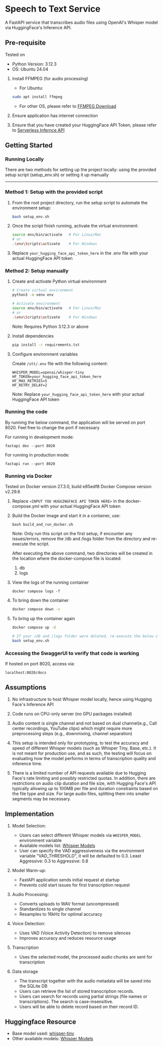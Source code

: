 # Speech to Text Service

A FastAPI service that transcribes audio files using OpenAI's Whisper model via HuggingFace's Inference API.

## Pre-requisite
Tested on 
-  Python Version: 3.12.3
-  OS: Ubuntu 24.04

1. Install FFMPEG (for audio processing)
    - For Ubuntu:
    ```bash
    sudo apt install ffmpeg
    ```
    - For other OS, please refer to [FFMPEG Download](https://www.ffmpeg.org/download.html)

2. Ensure application has internet connection

3. Ensure that you have created your HuggingFace API Token, please refer to [Serverless Infernce API](https://huggingface.co/docs/api-inference/en/index)


## Getting Started

### Running Locally
There are two methods for setting up the project locally: using the provided setup script (setup_env.sh) or setting it up manually

---

### Method 1: Setup with the provided script
   1. From the root project directory, run the setup script to automate the environment setup:
      ```bash
      bash setup_env.sh
      ```

   2. Once the script finish running, activate the virtual environment:
      ```bash
      source env/bin/activate   # For Linux/Mac
      # or
      .\env\Scripts\activate    # For Windows
      ```

   3. Replace `your_hugging_face_api_token_here` in the .env file with your actual HuggingFace API token

### Method 2: Setup manually

1. Create and activate Python virtual environment
   ```bash
   # Create virtual environment
   python3 -m venv env

   # Activate environment
   source env/bin/activate   # For Linux/Mac
   # or
   .\env\Scripts\activate    # For Windows
   ```
   Note: Requires Python 3.12.3 or above


2. Install dependencies
   ```bash
   pip install -r requirements.txt
   ```


3. Configure environment variables

   Create `/stt/.env` file with the following content:
   ```env
   WHISPER_MODEL=openai/whisper-tiny
   HF_TOKEN=your_hugging_face_api_token_here
   HF_MAX_RETRIES=5
   HF_RETRY_DELAY=2
   ```
   Note: Replace `your_hugging_face_api_token_here` with your actual HuggingFace API token

### Running the code
By running the below command, the application will be served on port 8020. Feel free to change the port if necessary

For running in development mode:
```
fastapi dev --port 8020
```

For running in production mode:
```
fastapi run --port 8020
```

### Running via Docker
Tested on 
Docker version 27.3.0, build e85edf8
Docker Compose version v2.29.6

1. Replace `<INPUT YOU HUGGINGFACE API TOKEN HERE>` in the docker-compose.yml with your actual HuggingFace API token

2. Build the Docker image and start it in a container, use:
   ```
   bash build_and_run_docker.sh
   ```
   Note: Only run this script on the first setup, if encounter any issues/errors, remove the /db and /logs folder from the directory and re-execute the script.

   After executing the above command, two directories will be created in the location where the docker-compose file is located:
   1. db
   2. logs  

3. View the logs of the running container
   ```
   docker compose logs -f
   ```

4. To bring down the container
   ```bash
   docker compose down -v
   ```
   
5. To bring up the container again
   ```bash
   docker compose up -d

   # If your /db and /logs folder were deleted, re-execute the below command again
   bash setup_env.sh
   ```

### Accessing the SwaggerUI to verify that code is working

If hosted on port 8020,
access via: 
```
localhost:8020/docs
```

## Assumptions
1. No infrastructure to host Whisper model locally, hence using Hugging Face's Inference API

2. Code runs on CPU-only server (no GPU packages installed)

3. Audio content is single channel and not based on dual channel(e.g., Call center recordings, YouTube clips) which might require more preprocessing steps (e.g., downmixing, channel separation)

4. This setup is intended only for prototyping, to test the accuracy and speed of different Whisper models (such as Whisper Tiny, Base, etc.). It is not meant for production use, and as such, the testing will focus on evaluating how the model performs in terms of transcription quality and inference time.

5. There is a limited number of API requests available due to Hugging Face's rate limiting and possibly restricted quotas. In addition, there are restrictions on audio clip duration and file size, with Hugging Face's API typically allowing up to 100MB per file and duration constraints based on the file type and size. For large audio files, splitting them into smaller segments may be necessary.


## Implementation
1. Model Selection:
   - Users can select different Whisper models via `WHISPER_MODEL` environment variable
   - Available models list: [Whisper Models](https://huggingface.co/collections/openai/whisper-release-6501bba2cf999715fd953013)
   - User can specify the VAD aggressiveness via the environment variable "VAD_THRESHOLD", it will be defaulted to 0.3. Least Aggressive: 0.3 to Aggressive: 0.8

2. Model Warm-up:
   - FastAPI application sends initial request at startup
   - Prevents cold start issues for first transcription request

3. Audio Processing:
   - Converts uploads to WAV format (uncompressed)
   - Standardizes to single channel
   - Resamples to 16kHz for optimal accuracy

4. Voice Detection:
   - Uses VAD (Voice Activity Detection) to remove silences
   - Improves accuracy and reduces resource usage

5. Transcription
   - Uses the selected model, the processed audio chunks are sent for transcription

6. Data storage
   - The transcript together with the audio metadata will be saved into the SQLite DB
   - Users can retrieve the list of stored transcription records.
   - Users can search for records using partial strings (file names or transcriptions). The search is case-insensitive.
   - Users will be able to delete record based on their record ID.


## Huggingface Resource
- Base model used: [whisper-tiny](https://huggingface.co/openai/whisper-tiny)
- Other available models: [Whisper Models](https://huggingface.co/collections/openai/whisper-release-6501bba2cf999715fd953013)

